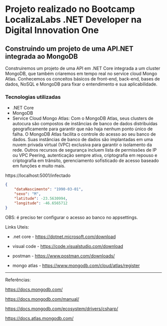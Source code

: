 # Projeto realizado no Bootcamp LocalizaLabs .NET Developer na Digital Innovation One

## Construindo um projeto de uma API.NET integrada ao MongoDB

Construiremos um projeto de uma API em .NET Core integrada a um cluster MongoDB, que também criaremos em tempo real no service cloud Mongo Atlas. Conhecemos os conceitos básicos de front-end, back-end, bases de dados, NoSQL e MongoDB para fixar o entendimento e sua aplicabilidade.

### Tecnologias utilizadas

- .NET Core
- MongoDB
- Service Cloud Mongo Atlas: Com o MongoDB Atlas, seus clusters de autocura são compostos de instâncias de banco de dados distribuídas geograficamente para garantir que não haja nenhum ponto único de falha. O MongoDB Atlas facilita o controle do acesso ao seu banco de dados. Suas instâncias de banco de dados são implantadas em uma nuvem privada virtual (VPC) exclusiva para garantir o isolamento da rede. Outros recursos de segurança incluem lista de permissões de IP ou VPC Peering, autenticação sempre ativa, criptografia em repouso e criptografia em trânsito, gerenciamento sofisticado de acesso baseado em funções e muito mais.

https://localhost:5001/infectado

```json
{
	"dataNascimento": "1990-03-01",
	"sexo": "M",
	"latitude": -23.5630994,
	"longitude": -46.6565712
}
```
OBS: é preciso ter configurar o acesso ao banco no appsettings.

Links Uteis:

- .net core - https://dotnet.microsoft.com/download

- visual code - https://code.visualstudio.com/download

- postman - https://www.postman.com/downloads/

- mongo atlas - https://www.mongodb.com/cloud/atlas/register


-----------------------------------------------

Referências:

https://docs.mongodb.com/

https://docs.mongodb.com/manual/

https://docs.mongodb.com/ecosystem/drivers/csharp/

https://docs.atlas.mongodb.com/
